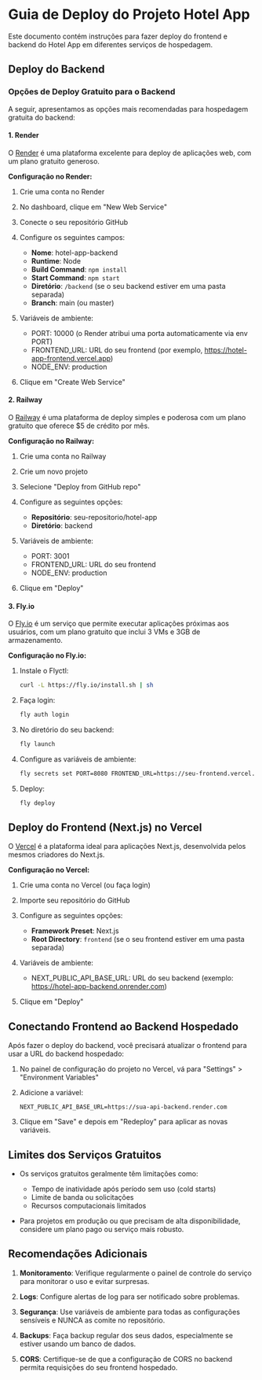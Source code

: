 # Guia de Deploy do Projeto Hotel App

Este documento contém instruções para fazer deploy do frontend e backend do Hotel App em diferentes serviços de hospedagem.

## Deploy do Backend

### Opções de Deploy Gratuito para o Backend

A seguir, apresentamos as opções mais recomendadas para hospedagem gratuita do backend:

#### 1. Render

O [Render](https://render.com) é uma plataforma excelente para deploy de aplicações web, com um plano gratuito generoso.

**Configuração no Render:**

1. Crie uma conta no Render
2. No dashboard, clique em "New Web Service"
3. Conecte o seu repositório GitHub
4. Configure os seguintes campos:
   - **Nome**: hotel-app-backend
   - **Runtime**: Node
   - **Build Command**: `npm install`
   - **Start Command**: `npm start`
   - **Diretório**: `/backend` (se o seu backend estiver em uma pasta separada)
   - **Branch**: main (ou master)

5. Variáveis de ambiente:
   - PORT: 10000 (o Render atribui uma porta automaticamente via env PORT)
   - FRONTEND_URL: URL do seu frontend (por exemplo, https://hotel-app-frontend.vercel.app)
   - NODE_ENV: production

6. Clique em "Create Web Service"

#### 2. Railway

O [Railway](https://railway.app) é uma plataforma de deploy simples e poderosa com um plano gratuito que oferece $5 de crédito por mês.

**Configuração no Railway:**

1. Crie uma conta no Railway
2. Crie um novo projeto
3. Selecione "Deploy from GitHub repo"
4. Configure as seguintes opções:
   - **Repositório**: seu-repositorio/hotel-app
   - **Diretório**: backend

5. Variáveis de ambiente:
   - PORT: 3001
   - FRONTEND_URL: URL do seu frontend
   - NODE_ENV: production

6. Clique em "Deploy"

#### 3. Fly.io

O [Fly.io](https://fly.io) é um serviço que permite executar aplicações próximas aos usuários, com um plano gratuito que inclui 3 VMs e 3GB de armazenamento.

**Configuração no Fly.io:**

1. Instale o Flyctl:
   ```bash
   curl -L https://fly.io/install.sh | sh
   ```

2. Faça login:
   ```bash
   fly auth login
   ```

3. No diretório do seu backend:
   ```bash
   fly launch
   ```

4. Configure as variáveis de ambiente:
   ```bash
   fly secrets set PORT=8080 FRONTEND_URL=https://seu-frontend.vercel.app NODE_ENV=production
   ```

5. Deploy:
   ```bash
   fly deploy
   ```

## Deploy do Frontend (Next.js) no Vercel

O [Vercel](https://vercel.com) é a plataforma ideal para aplicações Next.js, desenvolvida pelos mesmos criadores do Next.js.

**Configuração no Vercel:**

1. Crie uma conta no Vercel (ou faça login)
2. Importe seu repositório do GitHub
3. Configure as seguintes opções:
   - **Framework Preset**: Next.js
   - **Root Directory**: `frontend` (se o seu frontend estiver em uma pasta separada)

4. Variáveis de ambiente:
   - NEXT_PUBLIC_API_BASE_URL: URL do seu backend (exemplo: https://hotel-app-backend.onrender.com)

5. Clique em "Deploy"

## Conectando Frontend ao Backend Hospedado

Após fazer o deploy do backend, você precisará atualizar o frontend para usar a URL do backend hospedado:

1. No painel de configuração do projeto no Vercel, vá para "Settings" > "Environment Variables"
2. Adicione a variável:
   ```
   NEXT_PUBLIC_API_BASE_URL=https://sua-api-backend.render.com
   ```

3. Clique em "Save" e depois em "Redeploy" para aplicar as novas variáveis.

## Limites dos Serviços Gratuitos

- Os serviços gratuitos geralmente têm limitações como:
  - Tempo de inatividade após período sem uso (cold starts)
  - Limite de banda ou solicitações
  - Recursos computacionais limitados

- Para projetos em produção ou que precisam de alta disponibilidade, considere um plano pago ou serviço mais robusto.

## Recomendações Adicionais

1. **Monitoramento**: Verifique regularmente o painel de controle do serviço para monitorar o uso e evitar surpresas.

2. **Logs**: Configure alertas de log para ser notificado sobre problemas.

3. **Segurança**: Use variáveis de ambiente para todas as configurações sensíveis e NUNCA as comite no repositório.

4. **Backups**: Faça backup regular dos seus dados, especialmente se estiver usando um banco de dados.

5. **CORS**: Certifique-se de que a configuração de CORS no backend permita requisições do seu frontend hospedado. 